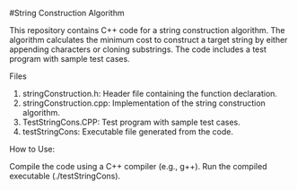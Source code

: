 #String Construction Algorithm

This repository contains C++ code for a string construction algorithm. The algorithm calculates the minimum cost to construct a target string by either appending characters or cloning substrings. The code includes a test program with sample test cases.

Files
1. stringConstruction.h: Header file containing the function declaration.
2. stringConstruction.cpp: Implementation of the string construction algorithm.
3. TestStringCons.CPP: Test program with sample test cases.
4. testStringCons: Executable file generated from the code.

How to Use:

Compile the code using a C++ compiler (e.g., g++).
Run the compiled executable (./testStringCons).

